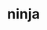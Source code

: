 ---
title: "ninja"
layout: cache
categories: [package, develop-2023-10-29]
meta: {"versions": ["1.11.1"], "compilers": ["apple-clang@=15.0.0", "cce@=15.0.1", "gcc@=11.1.0", "gcc@=11.3.0", "gcc@=11.4.0", "gcc@=12.1.0", "gcc@=7.3.1", "gcc@=7.5.0", "gcc@=9.4.0", "oneapi@=2023.2.0"], "oss": ["amzn2", "rhel8", "ubuntu18.04", "ubuntu20.04", "ubuntu22.04", "ventura"], "platforms": ["darwin", "linux"], "targets": ["aarch64", "neoverse_n1", "neoverse_v1", "ppc64le", "x86_64_v3", "zen4"], "stacks": ["aws-isc", "aws-isc-aarch64", "data-vis-sdk", "e4s", "e4s-cray-rhel", "e4s-neoverse_v1", "e4s-oneapi", "e4s-power", "e4s-rocm-external", "gpu-tests", "ml-darwin-aarch64-mps", "ml-linux-x86_64-cpu", "ml-linux-x86_64-cuda", "ml-linux-x86_64-rocm", "radiuss", "root", "tutorial"], "num_specs": 25, "num_specs_by_stack": {"ml-darwin-aarch64-mps": 2, "root": 25, "aws-isc-aarch64": 2, "aws-isc": 1, "e4s-cray-rhel": 2, "radiuss": 3, "e4s-neoverse_v1": 2, "e4s-power": 2, "data-vis-sdk": 2, "gpu-tests": 1, "e4s": 3, "e4s-rocm-external": 1, "e4s-oneapi": 1, "ml-linux-x86_64-cpu": 3, "ml-linux-x86_64-rocm": 3, "ml-linux-x86_64-cuda": 3, "tutorial": 2}}
spec_details: [{"hash": "cgp7dax6ijfxj7ymaneek24bvv6wov66", "compiler": "apple-clang@=15.0.0", "versions": ["1.11.1"], "os": "ventura", "platform": "darwin", "target": "aarch64", "variants": ["build_system=generic", "+re2c"], "stacks": ["ml-darwin-aarch64-mps", "root"], "size": "-", "tarball": "https://binaries.spack.io/develop-2023-10-29/build_cache/darwin-ventura-aarch64/apple-clang-15.0.0/ninja-1.11.1/darwin-ventura-aarch64-apple-clang-15.0.0-ninja-1.11.1-cgp7dax6ijfxj7ymaneek24bvv6wov66.spack"}, {"hash": "pdk76eqkrbidavjhz72faa5cq47zbvyq", "compiler": "apple-clang@=15.0.0", "versions": ["1.11.1"], "os": "ventura", "platform": "darwin", "target": "aarch64", "variants": ["build_system=generic", "+re2c"], "stacks": ["ml-darwin-aarch64-mps", "root"], "size": "-", "tarball": "https://binaries.spack.io/develop-2023-10-29/build_cache/darwin-ventura-aarch64/apple-clang-15.0.0/ninja-1.11.1/darwin-ventura-aarch64-apple-clang-15.0.0-ninja-1.11.1-pdk76eqkrbidavjhz72faa5cq47zbvyq.spack"}, {"hash": "f4y5ev2mm3zjameiif44kgqzr76lr3au", "compiler": "gcc@=7.3.1", "versions": ["1.11.1"], "os": "amzn2", "platform": "linux", "target": "aarch64", "variants": ["build_system=generic", "+re2c"], "stacks": ["aws-isc-aarch64", "root"], "size": "-", "tarball": "https://binaries.spack.io/develop-2023-10-29/build_cache/linux-amzn2-aarch64/gcc-7.3.1/ninja-1.11.1/linux-amzn2-aarch64-gcc-7.3.1-ninja-1.11.1-f4y5ev2mm3zjameiif44kgqzr76lr3au.spack"}, {"hash": "3lsi5onokhslyichw44y3mj7mrypdftm", "compiler": "gcc@=7.3.1", "versions": ["1.11.1"], "os": "amzn2", "platform": "linux", "target": "neoverse_n1", "variants": ["build_system=generic", "+re2c"], "stacks": ["aws-isc-aarch64", "root"], "size": "-", "tarball": "https://binaries.spack.io/develop-2023-10-29/build_cache/linux-amzn2-neoverse_n1/gcc-7.3.1/ninja-1.11.1/linux-amzn2-neoverse_n1-gcc-7.3.1-ninja-1.11.1-3lsi5onokhslyichw44y3mj7mrypdftm.spack"}, {"hash": "5k26lidqdez4txgccgwaizmnywbdkqkn", "compiler": "gcc@=7.3.1", "versions": ["1.11.1"], "os": "amzn2", "platform": "linux", "target": "x86_64_v3", "variants": ["build_system=generic", "+re2c"], "stacks": ["aws-isc", "root"], "size": "-", "tarball": "https://binaries.spack.io/develop-2023-10-29/build_cache/linux-amzn2-x86_64_v3/gcc-7.3.1/ninja-1.11.1/linux-amzn2-x86_64_v3-gcc-7.3.1-ninja-1.11.1-5k26lidqdez4txgccgwaizmnywbdkqkn.spack"}, {"hash": "tq2z3qfnlnb5e7hciyq4ooery6cpc3pw", "compiler": "cce@=15.0.1", "versions": ["1.11.1"], "os": "rhel8", "platform": "linux", "target": "zen4", "variants": ["build_system=generic", "+re2c"], "stacks": ["e4s-cray-rhel", "root"], "size": "-", "tarball": "https://binaries.spack.io/develop-2023-10-29/build_cache/linux-rhel8-zen4/cce-15.0.1/ninja-1.11.1/linux-rhel8-zen4-cce-15.0.1-ninja-1.11.1-tq2z3qfnlnb5e7hciyq4ooery6cpc3pw.spack"}, {"hash": "k3rqkpe6udnccxgwgbqtzdylzfnezb3o", "compiler": "cce@=15.0.1", "versions": ["1.11.1"], "os": "rhel8", "platform": "linux", "target": "zen4", "variants": ["build_system=generic", "+re2c"], "stacks": ["e4s-cray-rhel", "root"], "size": "-", "tarball": "https://binaries.spack.io/develop-2023-10-29/build_cache/linux-rhel8-zen4/cce-15.0.1/ninja-1.11.1/linux-rhel8-zen4-cce-15.0.1-ninja-1.11.1-k3rqkpe6udnccxgwgbqtzdylzfnezb3o.spack"}, {"hash": "lov6itno6od7tnegi7wrehzca54mp4yf", "compiler": "gcc@=7.5.0", "versions": ["1.11.1"], "os": "ubuntu18.04", "platform": "linux", "target": "x86_64_v3", "variants": ["build_system=generic", "+re2c"], "stacks": ["radiuss", "root"], "size": "-", "tarball": "https://binaries.spack.io/develop-2023-10-29/build_cache/linux-ubuntu18.04-x86_64_v3/gcc-7.5.0/ninja-1.11.1/linux-ubuntu18.04-x86_64_v3-gcc-7.5.0-ninja-1.11.1-lov6itno6od7tnegi7wrehzca54mp4yf.spack"}, {"hash": "64mwmiwx4bgkfchk5jvx3gqczghfleu4", "compiler": "gcc@=7.5.0", "versions": ["1.11.1"], "os": "ubuntu18.04", "platform": "linux", "target": "x86_64_v3", "variants": ["build_system=generic", "+re2c"], "stacks": ["radiuss", "root"], "size": "-", "tarball": "https://binaries.spack.io/develop-2023-10-29/build_cache/linux-ubuntu18.04-x86_64_v3/gcc-7.5.0/ninja-1.11.1/linux-ubuntu18.04-x86_64_v3-gcc-7.5.0-ninja-1.11.1-64mwmiwx4bgkfchk5jvx3gqczghfleu4.spack"}, {"hash": "u5vzuemlpfn2vibi7adrcmpussi55uke", "compiler": "gcc@=7.5.0", "versions": ["1.11.1"], "os": "ubuntu18.04", "platform": "linux", "target": "x86_64_v3", "variants": ["build_system=generic", "+re2c"], "stacks": ["radiuss", "root"], "size": "-", "tarball": "https://binaries.spack.io/develop-2023-10-29/build_cache/linux-ubuntu18.04-x86_64_v3/gcc-7.5.0/ninja-1.11.1/linux-ubuntu18.04-x86_64_v3-gcc-7.5.0-ninja-1.11.1-u5vzuemlpfn2vibi7adrcmpussi55uke.spack"}, {"hash": "sshlmbc4et6nmijzxykt4i7xpnnaaxgf", "compiler": "gcc@=11.4.0", "versions": ["1.11.1"], "os": "ubuntu20.04", "platform": "linux", "target": "neoverse_v1", "variants": ["build_system=generic", "+re2c"], "stacks": ["e4s-neoverse_v1", "root"], "size": "-", "tarball": "https://binaries.spack.io/develop-2023-10-29/build_cache/linux-ubuntu20.04-neoverse_v1/gcc-11.4.0/ninja-1.11.1/linux-ubuntu20.04-neoverse_v1-gcc-11.4.0-ninja-1.11.1-sshlmbc4et6nmijzxykt4i7xpnnaaxgf.spack"}, {"hash": "5ivbpediqecwcf3xmcoak2lxj5lsien7", "compiler": "gcc@=11.4.0", "versions": ["1.11.1"], "os": "ubuntu20.04", "platform": "linux", "target": "neoverse_v1", "variants": ["build_system=generic", "+re2c"], "stacks": ["e4s-neoverse_v1", "root"], "size": "-", "tarball": "https://binaries.spack.io/develop-2023-10-29/build_cache/linux-ubuntu20.04-neoverse_v1/gcc-11.4.0/ninja-1.11.1/linux-ubuntu20.04-neoverse_v1-gcc-11.4.0-ninja-1.11.1-5ivbpediqecwcf3xmcoak2lxj5lsien7.spack"}, {"hash": "3twdxxyn67ap34ifzwpvi4pbccp2hwty", "compiler": "gcc@=9.4.0", "versions": ["1.11.1"], "os": "ubuntu20.04", "platform": "linux", "target": "ppc64le", "variants": ["build_system=generic", "+re2c"], "stacks": ["e4s-power", "root"], "size": "-", "tarball": "https://binaries.spack.io/develop-2023-10-29/build_cache/linux-ubuntu20.04-ppc64le/gcc-9.4.0/ninja-1.11.1/linux-ubuntu20.04-ppc64le-gcc-9.4.0-ninja-1.11.1-3twdxxyn67ap34ifzwpvi4pbccp2hwty.spack"}, {"hash": "5qxzowje666qamkgpzob6jnmhmao5oik", "compiler": "gcc@=9.4.0", "versions": ["1.11.1"], "os": "ubuntu20.04", "platform": "linux", "target": "ppc64le", "variants": ["build_system=generic", "+re2c"], "stacks": ["e4s-power", "root"], "size": "-", "tarball": "https://binaries.spack.io/develop-2023-10-29/build_cache/linux-ubuntu20.04-ppc64le/gcc-9.4.0/ninja-1.11.1/linux-ubuntu20.04-ppc64le-gcc-9.4.0-ninja-1.11.1-5qxzowje666qamkgpzob6jnmhmao5oik.spack"}, {"hash": "pw5qb2lfdfwd3cikz4c6tmjywwj4caeg", "compiler": "gcc@=11.1.0", "versions": ["1.11.1"], "os": "ubuntu20.04", "platform": "linux", "target": "x86_64_v3", "variants": ["build_system=generic", "+re2c"], "stacks": ["data-vis-sdk", "root"], "size": "-", "tarball": "https://binaries.spack.io/develop-2023-10-29/build_cache/linux-ubuntu20.04-x86_64_v3/gcc-11.1.0/ninja-1.11.1/linux-ubuntu20.04-x86_64_v3-gcc-11.1.0-ninja-1.11.1-pw5qb2lfdfwd3cikz4c6tmjywwj4caeg.spack"}, {"hash": "cmbd7q73hr3tdc3leh35jzshsb7lewcv", "compiler": "gcc@=11.1.0", "versions": ["1.11.1"], "os": "ubuntu20.04", "platform": "linux", "target": "x86_64_v3", "variants": ["build_system=generic", "+re2c"], "stacks": ["data-vis-sdk", "root"], "size": "-", "tarball": "https://binaries.spack.io/develop-2023-10-29/build_cache/linux-ubuntu20.04-x86_64_v3/gcc-11.1.0/ninja-1.11.1/linux-ubuntu20.04-x86_64_v3-gcc-11.1.0-ninja-1.11.1-cmbd7q73hr3tdc3leh35jzshsb7lewcv.spack"}, {"hash": "4u5mi4dbqcnznqqyhhrd2zas2fkorpow", "compiler": "gcc@=11.1.0", "versions": ["1.11.1"], "os": "ubuntu20.04", "platform": "linux", "target": "x86_64_v3", "variants": ["build_system=generic", "+re2c"], "stacks": ["gpu-tests", "root"], "size": "-", "tarball": "https://binaries.spack.io/develop-2023-10-29/build_cache/linux-ubuntu20.04-x86_64_v3/gcc-11.1.0/ninja-1.11.1/linux-ubuntu20.04-x86_64_v3-gcc-11.1.0-ninja-1.11.1-4u5mi4dbqcnznqqyhhrd2zas2fkorpow.spack"}, {"hash": "oroexeyvfazcofh2r5dy6rezs5gxkurr", "compiler": "gcc@=11.4.0", "versions": ["1.11.1"], "os": "ubuntu20.04", "platform": "linux", "target": "x86_64_v3", "variants": ["build_system=generic", "+re2c"], "stacks": ["e4s", "e4s-rocm-external", "root"], "size": "-", "tarball": "https://binaries.spack.io/develop-2023-10-29/build_cache/linux-ubuntu20.04-x86_64_v3/gcc-11.4.0/ninja-1.11.1/linux-ubuntu20.04-x86_64_v3-gcc-11.4.0-ninja-1.11.1-oroexeyvfazcofh2r5dy6rezs5gxkurr.spack"}, {"hash": "acyjtwyxzlr5sqyzqwhuyqwsujm475tt", "compiler": "gcc@=11.4.0", "versions": ["1.11.1"], "os": "ubuntu20.04", "platform": "linux", "target": "x86_64_v3", "variants": ["build_system=generic", "+re2c"], "stacks": ["e4s", "root"], "size": "-", "tarball": "https://binaries.spack.io/develop-2023-10-29/build_cache/linux-ubuntu20.04-x86_64_v3/gcc-11.4.0/ninja-1.11.1/linux-ubuntu20.04-x86_64_v3-gcc-11.4.0-ninja-1.11.1-acyjtwyxzlr5sqyzqwhuyqwsujm475tt.spack"}, {"hash": "hkavyjhrlunwwhnlap3kbcc5d2xodlwz", "compiler": "gcc@=11.4.0", "versions": ["1.11.1"], "os": "ubuntu20.04", "platform": "linux", "target": "x86_64_v3", "variants": ["build_system=generic", "+re2c"], "stacks": ["e4s", "root"], "size": "-", "tarball": "https://binaries.spack.io/develop-2023-10-29/build_cache/linux-ubuntu20.04-x86_64_v3/gcc-11.4.0/ninja-1.11.1/linux-ubuntu20.04-x86_64_v3-gcc-11.4.0-ninja-1.11.1-hkavyjhrlunwwhnlap3kbcc5d2xodlwz.spack"}, {"hash": "44voh5byyknxqjpqrdxfe6w3vfcocwti", "compiler": "oneapi@=2023.2.0", "versions": ["1.11.1"], "os": "ubuntu20.04", "platform": "linux", "target": "x86_64_v3", "variants": ["build_system=generic", "+re2c"], "stacks": ["e4s-oneapi", "root"], "size": "-", "tarball": "https://binaries.spack.io/develop-2023-10-29/build_cache/linux-ubuntu20.04-x86_64_v3/oneapi-2023.2.0/ninja-1.11.1/linux-ubuntu20.04-x86_64_v3-oneapi-2023.2.0-ninja-1.11.1-44voh5byyknxqjpqrdxfe6w3vfcocwti.spack"}, {"hash": "6gx2hkpsypfq57xaskma64aonwnfeo2o", "compiler": "gcc@=11.3.0", "versions": ["1.11.1"], "os": "ubuntu22.04", "platform": "linux", "target": "x86_64_v3", "variants": ["build_system=generic", "+re2c"], "stacks": ["root", "ml-linux-x86_64-cpu", "ml-linux-x86_64-rocm", "ml-linux-x86_64-cuda", "tutorial"], "size": "-", "tarball": "https://binaries.spack.io/develop-2023-10-29/build_cache/linux-ubuntu22.04-x86_64_v3/gcc-11.3.0/ninja-1.11.1/linux-ubuntu22.04-x86_64_v3-gcc-11.3.0-ninja-1.11.1-6gx2hkpsypfq57xaskma64aonwnfeo2o.spack"}, {"hash": "oti2zpk75wzuwc62fn7jmnoonp72wo2z", "compiler": "gcc@=11.3.0", "versions": ["1.11.1"], "os": "ubuntu22.04", "platform": "linux", "target": "x86_64_v3", "variants": ["build_system=generic", "+re2c"], "stacks": ["ml-linux-x86_64-cuda", "ml-linux-x86_64-cpu", "ml-linux-x86_64-rocm", "root"], "size": "-", "tarball": "https://binaries.spack.io/develop-2023-10-29/build_cache/linux-ubuntu22.04-x86_64_v3/gcc-11.3.0/ninja-1.11.1/linux-ubuntu22.04-x86_64_v3-gcc-11.3.0-ninja-1.11.1-oti2zpk75wzuwc62fn7jmnoonp72wo2z.spack"}, {"hash": "5cjyw3ialeo224gbldwzxpqrhgogx4ut", "compiler": "gcc@=11.3.0", "versions": ["1.11.1"], "os": "ubuntu22.04", "platform": "linux", "target": "x86_64_v3", "variants": ["build_system=generic", "+re2c"], "stacks": ["ml-linux-x86_64-cuda", "ml-linux-x86_64-cpu", "ml-linux-x86_64-rocm", "root"], "size": "-", "tarball": "https://binaries.spack.io/develop-2023-10-29/build_cache/linux-ubuntu22.04-x86_64_v3/gcc-11.3.0/ninja-1.11.1/linux-ubuntu22.04-x86_64_v3-gcc-11.3.0-ninja-1.11.1-5cjyw3ialeo224gbldwzxpqrhgogx4ut.spack"}, {"hash": "zqyrwodyo4ytwcliujgzknvtv75vvuhn", "compiler": "gcc@=12.1.0", "versions": ["1.11.1"], "os": "ubuntu22.04", "platform": "linux", "target": "x86_64_v3", "variants": ["build_system=generic", "+re2c"], "stacks": ["tutorial", "root"], "size": "-", "tarball": "https://binaries.spack.io/develop-2023-10-29/build_cache/linux-ubuntu22.04-x86_64_v3/gcc-12.1.0/ninja-1.11.1/linux-ubuntu22.04-x86_64_v3-gcc-12.1.0-ninja-1.11.1-zqyrwodyo4ytwcliujgzknvtv75vvuhn.spack"}]
---